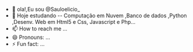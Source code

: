 - 👋 ola!,Eu sou @Sauloelicio_
- 👀 Hoje estudando -- Computação em Nuvem ,Banco de dados ,Python ,Desenv. Web em Html5 e Css, Javascript e Php...
- 📫 How to reach me ...
- 😄 Pronouns: ...
- ⚡ Fun fact: ...

<!---
Sauloelicio/Sauloelicio is a ✨ special ✨ repository because its `README.md` (this file) appears on your GitHub profile.
You can click the Preview link to take a look at your changes.
--->
